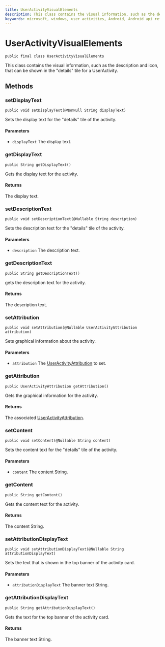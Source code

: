 ```yaml
---
title: UserActivityVisualElements
description: This class contains the visual information, such as the description and icon, that can be shown in the "details" tile for a UserActivity.
keywords: microsoft, windows, user activities, Android, Android api reference 
---
```


# UserActivityVisualElements

```
public final class UserActivityVisualElements
```

This class contains the visual information, such as the description and icon, that can be shown in the "details" tile for a UserActivity.

## Methods

### setDisplayText
`public void setDisplayText(@NonNull String displayText)`

Sets the display text for the "details" tile of the activity.

#### Parameters
* `displayText` The display text.

### getDisplayText
`public String getDisplayText()`

Gets the display text for the activity.

#### Returns
The display text.

### setDescriptionText
`public void setDescriptionText(@Nullable String description)`

Sets the description text for the "details" tile of the activity.

#### Parameters
* `description` The description text.

### getDescriptionText
`public String getDescriptionText()`

gets the description text for the activity.

#### Returns
The description text.

### setAttribution
`public void setAttribution(@Nullable UserActivityAttribution attribution)`

Sets graphical information about the activity.

#### Parameters
* `attribution` The [UserActivityAttribution](UserActivityAttribution.md) to set.

### getAttribution
`public UserActivityAttribution getAttribution() `

Gets the graphical information for the activity.

#### Returns
The associated [UserActivityAttribution](UserActivityAttribution.md).

### setContent
`public void setContent(@Nullable String content)`

Sets the content text for the "details" tile of the activity.

#### Parameters
* `content` The content String.

### getContent
`public String getContent()`

Gets the content text for the activity.

#### Returns
The content String.

### setAttributionDisplayText
`public void setAttributionDisplayText(@Nullable String attributionDisplayText)`

Sets the text that is shown in the top banner of the activity card.

#### Parameters
* `attributionDisplayText` The banner text String.

### getAttributionDisplayText
`public String getAttributionDisplayText()`

Gets the text for the top banner of the activity card.

#### Returns
The banner text String.